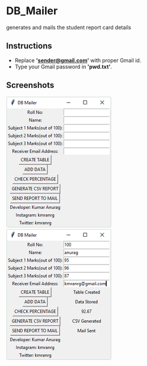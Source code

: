 # DB_Mailer
generates and mails the student report card details

## Instructions

+ Replace **'sender@gmail.com'** with proper Gmail id.
+ Type your Gmail password in **'pwd.txt'**.

## Screenshots

![initial](https://github.com/kmranrg/DB_Mailer/blob/master/img/7.png) ![final](https://github.com/kmranrg/DB_Mailer/blob/master/img/8.png)
